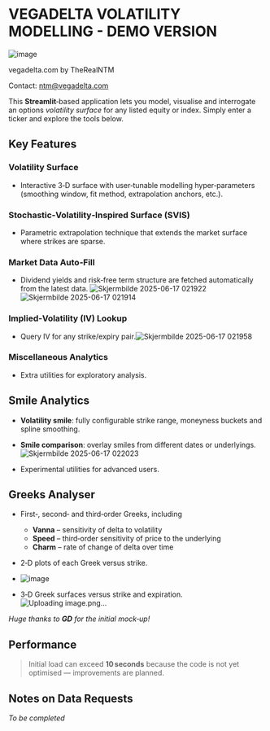 # VEGADELTA VOLATILITY MODELLING - DEMO VERSION

![image](https://github.com/user-attachments/assets/030b2c70-50be-43b8-9276-61ff84e152a2)

vegadelta.com by TheRealNTM

Contact: ntm@vegadelta.com

This **Streamlit**‑based application lets you model, visualise and interrogate an options *volatility surface* for any listed equity or index. Simply enter a ticker and explore the tools below.

## Key Features

### Volatility Surface

* Interactive 3‑D surface with user‑tunable modelling hyper‑parameters (smoothing window, fit method, extrapolation anchors, etc.).

### Stochastic‑Volatility‑Inspired Surface (SVIS)

* Parametric extrapolation technique that extends the market surface where strikes are sparse.

### Market Data Auto‑Fill

* Dividend yields and risk‑free term structure are fetched automatically from the latest data.
![Skjermbilde 2025-06-17 021922](https://github.com/user-attachments/assets/0f24a347-300e-4ba5-96e2-734574fc826a)
![Skjermbilde 2025-06-17 021914](https://github.com/user-attachments/assets/6db66542-9890-421d-b9e2-f20de65ca422)

### Implied‑Volatility (IV) Lookup

* Query IV for any strike/expiry pair.![Skjermbilde 2025-06-17 021958](https://github.com/user-attachments/assets/ef43aede-087f-4114-8182-39297bf5c6e3)


### Miscellaneous Analytics

* Extra utilities for exploratory analysis.

## Smile Analytics

* **Volatility smile**: fully configurable strike range, moneyness buckets and spline smoothing.
* **Smile comparison**: overlay smiles from different dates or underlyings.
  ![Skjermbilde 2025-06-17 022023](https://github.com/user-attachments/assets/4b5d3142-f902-4f0d-9331-f544f56f138b)

* Experimental utilities for advanced users.

## Greeks Analyser

* First‑, second‑ and third‑order Greeks, including

  * **Vanna** – sensitivity of delta to volatility
  * **Speed** – third‑order sensitivity of price to the underlying
  * **Charm** – rate of change of delta over time
* 2‑D plots of each Greek versus strike.
* ![image](https://github.com/user-attachments/assets/5324cf20-350b-4066-9d50-99e190b1e106)

* 3‑D Greek surfaces versus strike and expiration.
![Uploading image.png…]()

*Huge thanks to **GD** for the initial mock‑up!*

## Performance

> Initial load can exceed **10 seconds** because the code is not yet optimised — improvements are planned.

## Notes on Data Requests

*To be completed*
